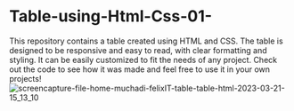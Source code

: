 # Table-using-Html-Css-01-
This repository contains a table created using HTML and CSS. The table is designed to be responsive and easy to read, with clear formatting and styling. It can be easily customized to fit the needs of any project. Check out the code to see how it was made and feel free to use it in your own projects!
![screencapture-file-home-muchadi-felixIT-table-table-html-2023-03-21-15_13_10](https://user-images.githubusercontent.com/89631872/226569638-9b04dc0e-0b5e-4900-8a92-7c46761f00ec.png)
